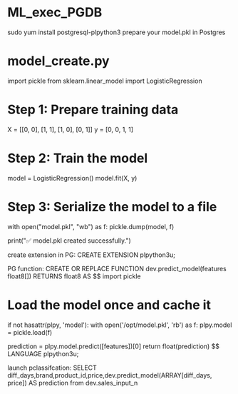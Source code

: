 ﻿# ML_exec_PGDB
sudo yum install postgresql-plpython3
prepare your model.pkl in Postgres
# model_create.py
import pickle
from sklearn.linear_model import LogisticRegression

# Step 1: Prepare training data
X = [[0, 0], [1, 1], [1, 0], [0, 1]]
y = [0, 0, 1, 1]

# Step 2: Train the model
model = LogisticRegression()
model.fit(X, y)

# Step 3: Serialize the model to a file
with open("model.pkl", "wb") as f:
    pickle.dump(model, f)

print("✅ model.pkl created successfully.")

create extension in PG:
CREATE EXTENSION plpython3u;

PG function:
CREATE OR REPLACE FUNCTION dev.predict_model(features float8[])
RETURNS float8
AS $$
import pickle

# Load the model once and cache it
if not hasattr(plpy, 'model'):
    with open('/opt/model.pkl', 'rb') as f:
        plpy.model = pickle.load(f)

prediction = plpy.model.predict([features])[0]
return float(prediction)
$$ LANGUAGE plpython3u;

launch pclassifcation:
SELECT diff_days,brand,product_id,price,dev.predict_model(ARRAY[diff_days, price]) AS prediction from dev.sales_input_n
